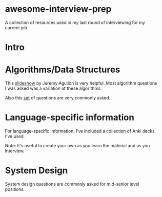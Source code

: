 # awesome-interview-prep
A collection of resources used in my last round of interviewing for my current job

# Intro

# Algorithms/Data Structures
This [slideshow](https://jeremyaguilon.me/blog/visualizing_four_key_interview_algorithms) by Jeremy Aguilon is very helpful. Most algorithm questions I was asked was a variation of these algorithms. 

Also this [set](https://jeremyaguilon.me/blog/ranking_interview_questions_by_cram_score) of questions are very commonly asked.

# Language-specific information
For language-specific information, I've included a collection of Anki decks I've used. 

Note: It's useful to create your own as you learn the material and as you interview.

# System Design
System design questions are commonly asked for mid-senior level positions.
